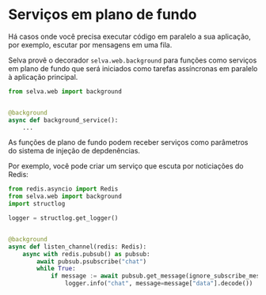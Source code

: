 # Serviços em plano de fundo

Há casos onde você precisa executar código em paralelo a sua aplicação, por exemplo,
escutar por mensagens em uma fila.

Selva provê o decorador `selva.web.background` para funções como serviços em plano
de fundo que será iniciados como tarefas assíncronas em paralelo à aplicação principal.

```python
from selva.web import background


@background
async def background_service():
    ...
```

As funções de plano de fundo podem receber serviços como parâmetros do sistema de
injeção de depdenências.

Por exemplo, você pode criar um serviço que escuta por noticiações do Redis: 

```python
from redis.asyncio import Redis
from selva.web import background
import structlog

logger = structlog.get_logger()


@background
async def listen_channel(redis: Redis):
    async with redis.pubsub() as pubsub:
        await pubsub.psubscribe("chat")
        while True:
            if message := await pubsub.get_message(ignore_subscribe_messages=True, timeout=None):
                logger.info("chat", message=message["data"].decode())
```